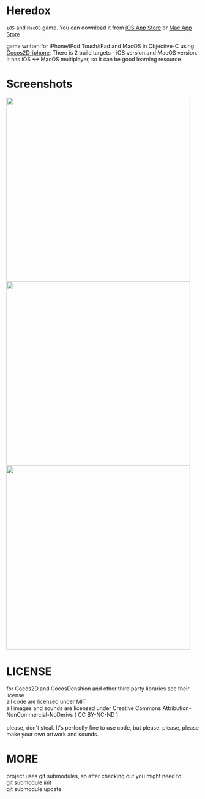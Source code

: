 Heredox
=========
`iOS` and `MacOS` game.
You can download it from <a href="http://itunes.apple.com/WebObjects/MZStore.woa/wa/viewSoftware?id=555104623&mt=8">iOS App Store</a> or <a href="https://itunes.apple.com/app/heredox/id555110186?mt=12">Mac App Store</a>

game written for iPhone/iPod Touch/iPad and MacOS in Objective-C using <a href="https://github.com/cocos2d/cocos2d-iphone">Cocos2D-iphone</a>. There is 2 build targets - iOS version and MacOS version. It has iOS <-> MacOS multiplayer, so it can be good learning resource.

Screenshots
=========
<img src="http://a882.phobos.apple.com/us/r1000/102/Purple/v4/3c/1b/87/3c1b872b-6020-ace9-6f70-71ce60715317/mzl.repeuhvt.320x480-75.jpg" width="480" />
<img src="http://a1589.phobos.apple.com/us/r1000/105/Purple/v4/1d/4e/e1/1d4ee171-9d04-7b86-e64c-f4eb6078de66/mzl.mkenszhu.320x480-75.jpg" width="480" />
<img src="http://a584.phobos.apple.com/us/r1000/103/Purple/v4/05/95/80/05958085-44c4-125c-8f61-06f22614033e/mzl.wgsmlesa.320x480-75.jpg" width="480" />

LICENSE
=========
for Cocos2D and CocosDenshion and other third party libraries see their license<br>
all code are licensed under MIT<br>
all images and sounds are licensed under Creative Commons Attribution-NonCommercial-NoDerivs ( CC BY-NC-ND )<br>
<br>
please, don't steal. It's perfectly fine to use code, but please, please, please make your own artwork and sounds.

MORE
=========
project uses git submodules, so after checking out you might need to:<br>
git submodule init<br />
git submodule update<br />
